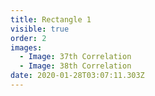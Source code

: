```yaml
---
title: Rectangle 1
visible: true
order: 2
images:
  - Image: 37th Correlation
  - Image: 38th Correlation
date: 2020-01-28T03:07:11.303Z
---
```


